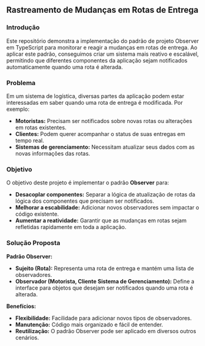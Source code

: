 ## **Rastreamento de Mudanças em Rotas de Entrega**

### **Introdução**

Este repositório demonstra a implementação do padrão de projeto Observer em TypeScript para monitorar e reagir a mudanças em rotas de entrega. Ao aplicar este padrão, conseguimos criar um sistema mais reativo e escalável, permitindo que diferentes componentes da aplicação sejam notificados automaticamente quando uma rota é alterada.

### **Problema**

Em um sistema de logística, diversas partes da aplicação podem estar interessadas em saber quando uma rota de entrega é modificada. Por exemplo:
* **Motoristas:** Precisam ser notificados sobre novas rotas ou alterações em rotas existentes.
* **Clientes:** Podem querer acompanhar o status de suas entregas em tempo real.
* **Sistemas de gerenciamento:** Necessitam atualizar seus dados com as novas informações das rotas.


### **Objetivo**

O objetivo deste projeto é implementar o padrão **Observer** para:
* **Desacoplar componentes:** Separar a lógica de atualização de rotas da lógica dos componentes que precisam ser notificados.
* **Melhorar a escabilidade:** Adicionar novos observadores sem impactar o código existente.
* **Aumentar a reatividade:** Garantir que as mudanças em rotas sejam refletidas rapidamente em toda a aplicação.

### **Solução Proposta**

**Padrão Observer:**
* **Sujeito (Rota):** Representa uma rota de entrega e mantém uma lista de observadores.
* **Observador (Motorista, Cliente Sistema de Gerenciamento):** Define a interface para objetos que desejam ser notificados quando uma rota é alterada.

**Benefícios:**
* **Flexibilidade:** Facilidade para adicionar novos tipos de observadores.
* **Manutenção:** Código mais organizado e fácil de entender.
* **Reutilização:** O padrão Observer pode ser aplicado em diversos outros cenários.
